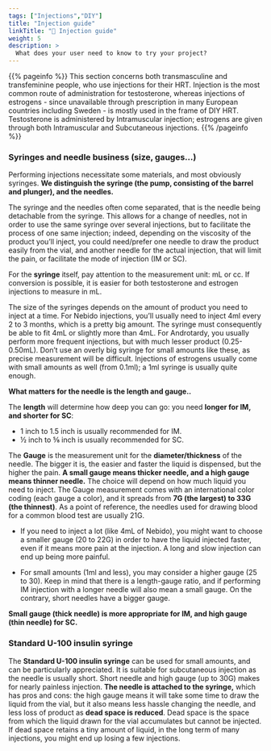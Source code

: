 ```yaml
---
tags: ["Injections","DIY"] 
title: "Injection guide"
linkTitle: "💉 Injection guide"
weight: 5
description: >
  What does your user need to know to try your project?
---
```


{{% pageinfo %}}
This section concerns both transmasculine and transfeminine people, who use injections for their HRT. 
Injection is the most common route of administration for testosterone, whereas injections of estrogens  - since unavailable through prescription in many European countries including Sweden - is mostly used in the frame of DIY HRT.
Testosterone is administered by Intramuscular injection; estrogens are given through both Intramuscular and Subcutaneous injections.
{{% /pageinfo %}}

### Syringes and needle business (size, gauges…) ###

Performing injections necessitate some materials, and most obviously syringes. **We distinguish the syringe (the pump, consisting of the barrel and plunger), and the needles.** 

The syringe and the needles often come separated, that is the needle being detachable from the syringe. This allows for a change of needles, not in order to use the same syringe over several injections, but to facilitate the process of one same injection; indeed, depending on the viscosity of the product you’ll inject, you could need/prefer one needle to draw the product easily from the vial, and another needle for the actual injection, that will limit the pain, or facilitate the mode of injection (IM or SC).

For the **syringe** itself, pay attention to the measurement unit: mL or cc. If conversion is possible, it is easier for both testosterone and estrogen injections to measure in mL.

The size of the syringes depends on the amount of product you need to inject at a time. For Nebido injections, you’ll usually need to inject 4ml every 2 to 3 months, which is a pretty big amount. The syringe must consequently be able to fit 4mL or slightly more than 4mL. For Androtardy, you usually perform more frequent injections, but with much lesser product (0.25-0.50mL). Don’t use an overly big syringe for small amounts like these, as precise measurement will be difficult. Injections of estrogens usually come with small amounts as well (from 0.1ml); a 1ml syringe is usually quite enough.

**What matters for the needle is the length and gauge..**

The **length** will determine how deep you can go: you need **longer for IM, and shorter for SC**:
- 1 inch to 1.5 inch is usually recommended for IM.
- ½ inch to ⅝ inch is usually recommended for SC.

The **Gauge** is the measurement unit for the **diameter/thickness** of the needle. The bigger it is, the easier and faster the liquid is dispensed, but the higher the pain. **A small gauge means thicker needle, and a high gauge means thinner needle.** The choice will depend on how much liquid you need to inject. The Gauge measurement comes with an international color coding (each gauge a color), and it spreads from **7G (the largest) to 33G (the thinnest)**. As a point of reference, the needles used for drawing blood for a common blood test are usually 21G.

- If you need to inject a lot (like 4mL of Nebido), you might want to choose a smaller gauge (20 to 22G) in order to have the liquid injected faster, even if it means more pain at the injection. A long and slow injection can end up being more painful.

- For small amounts (1ml and less), you may consider a higher gauge (25 to 30). Keep in mind that there is a length-gauge ratio, and if performing IM injection with a longer needle will also mean a small gauge. On the contrary, short needles have a bigger gauge. 

**Small gauge (thick needle) is more appropriate for IM, and high gauge (thin needle) for SC.**

### Standard U-100 insulin syringe ###

The **Standard U-100 insulin syringe** can be used for small amounts, and can be particularly appreciated. It is suitable for subcutaneous injection as the needle is usually short. Short needle and high gauge (up to 30G) makes for nearly painless injection. **The needle is attached to the syringe,** which has pros and cons: the high gauge means it will take some time to draw the liquid from the vial, but it also means less hassle changing the needle, and less loss of product as **dead space is reduced**. Dead space is the space from which the liquid drawn for the vial accumulates but cannot be injected. If dead space retains a tiny amount of liquid, in the long term of many injections, you might end up losing a few injections. 
